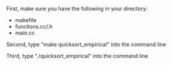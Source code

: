 First, make sure you have the following in your directory:
 - makefile
 - functions.cc/.h
 - main.cc
 
Second, type "make quicksort_empirical" into the command line

Third, type "./quicksort_empirical" into the command line
